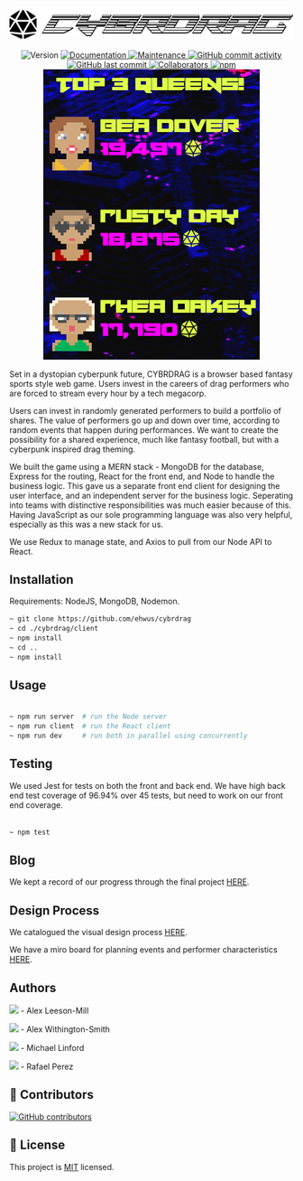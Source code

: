 <p  align="center">
<img src="./screenshots/LogoBlack.png" alt="Logo"></img>
<br />
<br />

<img  alt="Version"  src="https://img.shields.io/badge/version-1.0.0-blue.svg?style=for-the-badge&cacheSeconds=2592000"  />

<a  href="https://github.com/ehwus/cybrdrag#readme"  target="_blank">

<img  alt="Documentation"  src="https://img.shields.io/badge/documentation-yes-brightgreen.svg?style=for-the-badge"  />

</a>

<a  href="https://github.com/ehwus/cybrdrag/graphs/commit-activity"  target="_blank">

<img  alt="Maintenance"  src="https://img.shields.io/badge/Maintained%3F-yes-green.svg?style=for-the-badge"  />

</a>

<a  href="https://github.com/ehwus/cybrdrag/graphs/commit-activity">

<img  alt="GitHub commit activity"  src="https://img.shields.io/github/commit-activity/y/ehwus/cybrdrag?style=for-the-badge">

</a>

<a  href="https://github.com/ehwus/cybrdrag/commits/main">

<img  alt="GitHub last commit"  src="https://img.shields.io/github/last-commit/ehwus/cybrdrag?style=for-the-badge">

</a>

<a  href="https://github.com/ehwus/cybrdrag/graphs/contributors">

<img  alt="Collaborators"  src="https://img.shields.io/github/contributors/ehwus/cybrdrag?style=for-the-badge"  />

</a>

<a  href="https://www.npmjs.com/">

<img  alt="npm"  src="https://img.shields.io/npm/v/npm?style=for-the-badge">

</a>

<br />
<img src="./screenshots/platform.png" alt="screenshot of the platform in use">

</p>

Set in a dystopian cyberpunk future, CYBRDRAG is a browser based fantasy sports style web game. Users invest in the careers of drag performers who are forced to stream every hour by a tech megacorp.

Users can invest in randomly generated performers to build a portfolio of shares. The value of performers go up and down over time, according to random events that happen during performances. We want to create the possibility for a shared experience, much like fantasy football, but with a cyberpunk inspired drag theming.

We built the game using a MERN stack - MongoDB for the database, Express for the routing, React for the front end, and Node to handle the business logic. This gave us a separate front end client for designing the user interface, and an independent server for the business logic. Seperating into teams with distinctive responsibilities was much easier because of this. Having JavaScript as our sole programming language was also very helpful, especially as this was a new stack for us.

We use Redux to manage state, and Axios to pull from our Node API to React.

## Installation

Requirements: NodeJS, MongoDB, Nodemon.

```sh
~ git clone https://github.com/ehwus/cybrdrag
~ cd ./cybrdrag/client
~ npm install
~ cd ..
~ npm install
```

## Usage

```sh

~ npm run server  # run the Node server
~ npm run client  # run the React client
~ npm run dev     # run both in parallel using concurrently
```

## Testing

We used Jest for tests on both the front and back end. We have high back end test coverage of 96.94% over 45 tests, but need to work on our front end coverage.

```sh

~ npm test

```

## Blog

We kept a record of our progress through the final project [HERE](https://github.com/ehwus/cybrdrag/blob/master/BLOG.md).

## Design Process

We catalogued the visual design process [HERE](https://github.com/ehwus/cybrdrag/blob/master/PROCESS.md).

We have a miro board for planning events and performer characteristics [HERE](https://miro.com/app/board/o9J_lXvngBA=/).

## Authors

[![](https://github.com/alexleesonmill.png?size=50)](https://github.com/alexleesonmill) - Alex Leeson-Mill<br>

[![](https://github.com/ehwus.png?size=50)](https://github.com/ehwus) - Alex Withington-Smith<br>

[![](https://github.com/mykenuleng.png?size=50)](https://github.com/mykenuleng) - Michael Linford<br>

[![](https://github.com/rafael-oelmann.png?size=50)](https://github.com/rafael-oelmann) - Rafael Perez<br>

## 🤝 Contributors

[![GitHub contributors](https://img.shields.io/github/contributors/ehwus/cybrdrag.svg)](https://GitHub.com/ehwus/cybrdrag/graphs/contributors/)

## 📝 License

This project is [MIT](https://github.com/ehwus/cybrdrag/blob/master/LICENSE) licensed.
